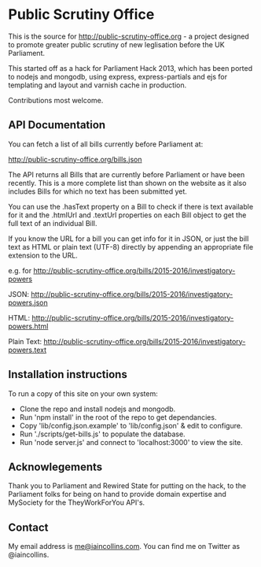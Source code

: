 Public Scrutiny Office
======================

This is the source for http://public-scrutiny-office.org - a project designed to promote greater public scrutiny of new leglisation before the UK Parliament.

This started off as a hack for Parliament Hack 2013, which has been ported to nodejs and mongodb, using express, express-partials and ejs for templating and layout and varnish cache in production.

Contributions most welcome.

## API Documentation

You can fetch a list of all bills currently before Parliament at:

http://public-scrutiny-office.org/bills.json

The API returns all Bills that are currently before Parliament or have been recently. This is a more complete list than shown on the website as it also includes Bills for which no text has been submitted yet.

You can use the .hasText property on a Bill to check if there is text available for it and the .htmlUrl and .textUrl properties on each Bill object to get the full text of an individual Bill.

If you know the URL for a bill you can get info for it in JSON, or just the bill text as HTML or plain text (UTF-8) directly by appending an appropriate file extension to the URL.

e.g. for http://public-scrutiny-office.org/bills/2015-2016/investigatory-powers

JSON: http://public-scrutiny-office.org/bills/2015-2016/investigatory-powers.json

HTML: http://public-scrutiny-office.org/bills/2015-2016/investigatory-powers.html

Plain Text: http://public-scrutiny-office.org/bills/2015-2016/investigatory-powers.text

## Installation instructions

To run a copy of this site on your own system:

* Clone the repo and install nodejs and mongodb.
* Run 'npm install' in the root of the repo to get dependancies.
* Copy 'lib/config.json.example' to 'lib/config.json' & edit to configure.
* Run './scripts/get-bills.js' to populate the database.
* Run 'node server.js' and connect to 'localhost:3000' to view the site.

## Acknowlegements

Thank you to Parliament and Rewired State for putting on the hack, to the Parliament folks for being on hand to provide domain expertise and MySociety for the TheyWorkForYou API's.

## Contact

My email address is me@iaincollins.com. You can find me on Twitter as @iaincollins.

